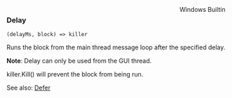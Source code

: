 <div style="float:right"><span class="builtin">Windows Builtin</span></div>

### Delay

``` suneido
(delayMs, block) => killer
```

Runs the block from the main thread message loop after the specified delay.

**Note**: Delay can only be used from the GUI thread.

killer.Kill() will prevent the block from being run.


See also:
[Defer](<Defer.md>)

